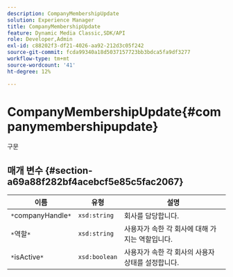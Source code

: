 ```yaml
---
description: CompanyMembershipUpdate
solution: Experience Manager
title: CompanyMembershipUpdate
feature: Dynamic Media Classic,SDK/API
role: Developer,Admin
exl-id: c88202f3-df21-4026-aa92-212d3c05f242
source-git-commit: fcda99340a18d5037157723bb3bdca5fa9df3277
workflow-type: tm+mt
source-wordcount: '41'
ht-degree: 12%

---
```


# CompanyMembershipUpdate{#companymembershipupdate}

구문

## 매개 변수 {#section-a69a88f282bf4acebcf5e85c5fac2067}

| 이름 | 유형 | 설명 |
|---|---|---|
| `*`companyHandle`*` | `xsd:string` | 회사를 담당합니다. |
| `*`역할`*` | `xsd:string` | 사용자가 속한 각 회사에 대해 가지는 역할입니다. |
| `*`isActive`*` | `xsd:boolean` | 사용자가 속한 각 회사의 사용자 상태를 설정합니다. |

